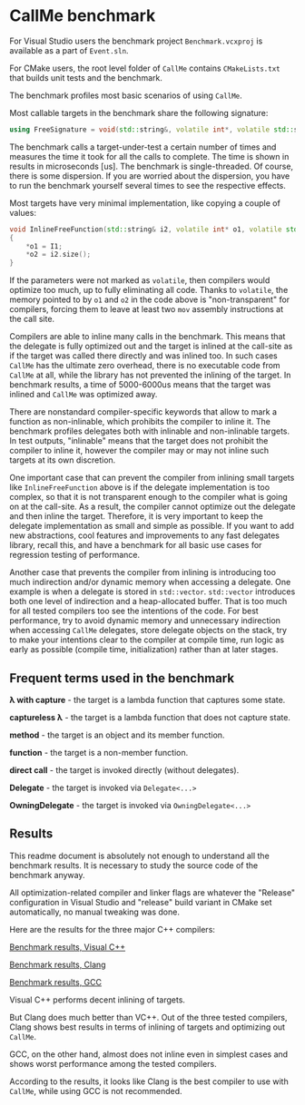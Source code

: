 # CallMe benchmark 

For Visual Studio users the benchmark project `Benchmark.vcxproj` is available as a part of `Event.sln`.

For CMake users, the root level folder of `CallMe` contains `CMakeLists.txt` that builds unit tests and the benchmark.

The benchmark profiles most basic scenarios of using `CallMe`.

Most callable targets in the benchmark share the following signature:

```cpp
using FreeSignature = void(std::string&, volatile int*, volatile std::size_t*);
```

The benchmark calls a target-under-test a certain number of times and measures the time it took for all the calls to complete. The time is shown in results in microseconds [us]. The benchmark is single-threaded. Of course, there is some dispersion. If you are worried about the dispersion, you have to run the benchmark yourself several times to see the respective effects.

Most targets have very minimal implementation, like copying a couple of values:

```cpp
void InlineFreeFunction(std::string& i2, volatile int* o1, volatile std::size_t* o2)
{
    *o1 = I1;
    *o2 = i2.size();
}
```

If the parameters were not marked as `volatile`,  then compilers would optimize too much, up to fully eliminating all code. Thanks to `volatile`, the memory pointed to by `o1` and `o2` in the code above is "non-transparent" for compilers, forcing them to leave at least two `mov` assembly instructions at the call site.

Compilers are able to inline many calls in the benchmark. This means that the delegate is fully optimized out and the target is inlined at the call-site as if the target was called there directly and was inlined too. In such cases `CallMe` has the ultimate zero overhead, there is no executable code from `CallMe` at all, while the library has not prevented the inlining of the target. In benchmark results, a time of 5000-6000us means that the target was inlined and `CallMe` was optimized away. 

There are nonstandard compiler-specific keywords that allow to mark a function as non-inlinable, which prohibits the compiler to inline it. The benchmark profiles delegates both with inlinable and non-inlinable targets. In test outputs, "inlinable" means that the target does not prohibit the compiler to inline it, however the compiler may or may not inline such targets at its own discretion. 

One important case that can prevent the compiler from inlining small targets like `InlineFreeFunction` above is if the delegate implementation is too complex, so that it is not transparent enough to the compiler what is going on at the call-site. As a result, the compiler cannot optimize out the delegate and then inline the target. Therefore, it is very important to keep the delegate implementation as small and simple as possible. If you want to add new abstractions, cool features and improvements to any fast delegates library, recall this, and have a benchmark for all basic use cases for regression testing of performance.

Another case that prevents the compiler from inlining is introducing too much indirection and/or dynamic memory when accessing a delegate. One example is when a delegate is stored in `std::vector`. `std::vector` introduces both one level of indirection and a heap-allocated buffer. That is too much for all tested compilers too see the intentions of the code. For best performance, try to avoid dynamic memory and unnecessary indirection when accessing `CallMe` delegates, store delegate objects on the stack, try to make your intentions clear to the compiler at compile time, run logic as early as possible (compile time, initialization) rather than at later stages.

## Frequent terms used in the benchmark

**λ with capture** - the target is a lambda function that captures some state.

**captureless λ** - the target is a lambda function that does not capture state.

**method** - the target is an object and its member function.

**function** - the target is a non-member function.

**direct call** - the target is invoked directly (without delegates).

**Delegate** - the target is invoked via `Delegate<...>`

**OwningDelegate** - the target is invoked via `OwningDelegate<...>`

## Results

This readme document is absolutely not enough to understand all the benchmark results. It is necessary to study the source code of the benchmark anyway.

All optimization-related compiler and linker flags are whatever the "Release" configuration in Visual Studio and "release" build variant in CMake set automatically, no manual tweaking was done.

Here are the results for the three major C++ compilers:

[Benchmark results, Visual C++](msvc.txt)

[Benchmark results, Clang](clang.txt)

[Benchmark results, GCC](gcc.txt)

Visual C++ performs decent inlining of targets. 

But Clang does much better than VC++. Out of the three tested compilers, Clang shows best results in terms of inlining of targets and optimizing out `CallMe`.

GCC, on the other hand, almost does not inline even in simplest cases and shows worst performance among the tested compilers. 

According to the results, it looks like Clang is the best compiler to use with `CallMe`, while using GCC is not recommended.

